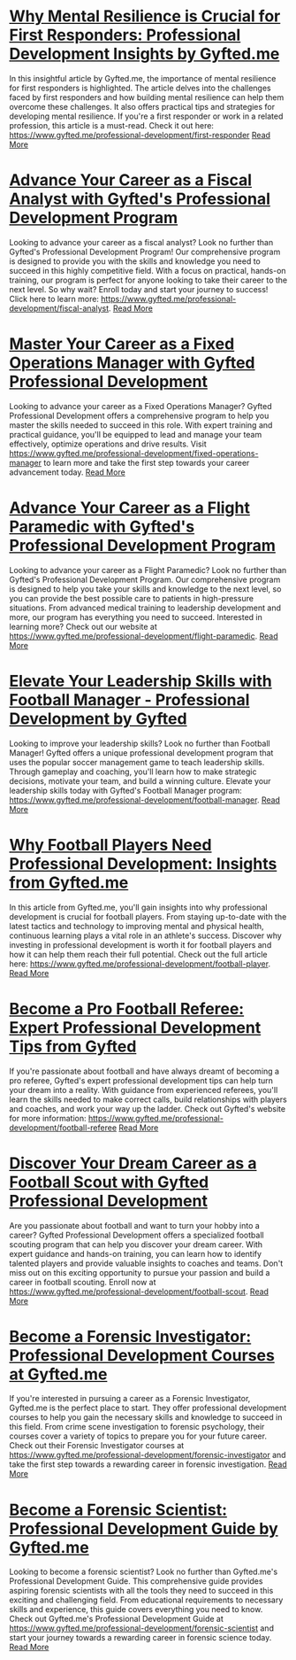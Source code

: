 # [Why Mental Resilience is Crucial for First Responders: Professional Development Insights by Gyfted.me](https://www.gyfted.me/professional-development/first-responder)

In this insightful article by Gyfted.me, the importance of mental resilience for first responders is highlighted. The article delves into the challenges faced by first responders and how building mental resilience can help them overcome these challenges. It also offers practical tips and strategies for developing mental resilience. If you're a first responder or work in a related profession, this article is a must-read. Check it out here: https://www.gyfted.me/professional-development/first-responder [Read More](https://www.gyfted.me/professional-development/first-responder)

# [Advance Your Career as a Fiscal Analyst with Gyfted's Professional Development Program](https://www.gyfted.me/professional-development/fiscal-analyst)

Looking to advance your career as a fiscal analyst? Look no further than Gyfted's Professional Development Program! Our comprehensive program is designed to provide you with the skills and knowledge you need to succeed in this highly competitive field. With a focus on practical, hands-on training, our program is perfect for anyone looking to take their career to the next level. So why wait? Enroll today and start your journey to success! Click here to learn more: https://www.gyfted.me/professional-development/fiscal-analyst. [Read More](https://www.gyfted.me/professional-development/fiscal-analyst)

# [Master Your Career as a Fixed Operations Manager with Gyfted Professional Development](https://www.gyfted.me/professional-development/fixed-operations-manager)

Looking to advance your career as a Fixed Operations Manager? Gyfted Professional Development offers a comprehensive program to help you master the skills needed to succeed in this role. With expert training and practical guidance, you'll be equipped to lead and manage your team effectively, optimize operations and drive results. Visit https://www.gyfted.me/professional-development/fixed-operations-manager to learn more and take the first step towards your career advancement today. [Read More](https://www.gyfted.me/professional-development/fixed-operations-manager)

# [Advance Your Career as a Flight Paramedic with Gyfted's Professional Development Program](https://www.gyfted.me/professional-development/flight-paramedic)

Looking to advance your career as a Flight Paramedic? Look no further than Gyfted's Professional Development Program. Our comprehensive program is designed to help you take your skills and knowledge to the next level, so you can provide the best possible care to patients in high-pressure situations. From advanced medical training to leadership development and more, our program has everything you need to succeed. Interested in learning more? Check out our website at https://www.gyfted.me/professional-development/flight-paramedic. [Read More](https://www.gyfted.me/professional-development/flight-paramedic)

# [Elevate Your Leadership Skills with Football Manager - Professional Development by Gyfted](https://www.gyfted.me/professional-development/football-manager)

Looking to improve your leadership skills? Look no further than Football Manager! Gyfted offers a unique professional development program that uses the popular soccer management game to teach leadership skills. Through gameplay and coaching, you'll learn how to make strategic decisions, motivate your team, and build a winning culture. Elevate your leadership skills today with Gyfted's Football Manager program: https://www.gyfted.me/professional-development/football-manager. [Read More](https://www.gyfted.me/professional-development/football-manager)

# [Why Football Players Need Professional Development: Insights from Gyfted.me](https://www.gyfted.me/professional-development/football-player)

In this article from Gyfted.me, you'll gain insights into why professional development is crucial for football players. From staying up-to-date with the latest tactics and technology to improving mental and physical health, continuous learning plays a vital role in an athlete's success. Discover why investing in professional development is worth it for football players and how it can help them reach their full potential. Check out the full article here: https://www.gyfted.me/professional-development/football-player. [Read More](https://www.gyfted.me/professional-development/football-player)

# [Become a Pro Football Referee: Expert Professional Development Tips from Gyfted](https://www.gyfted.me/professional-development/football-referee)

If you're passionate about football and have always dreamt of becoming a pro referee, Gyfted's expert professional development tips can help turn your dream into a reality. With guidance from experienced referees, you'll learn the skills needed to make correct calls, build relationships with players and coaches, and work your way up the ladder. Check out Gyfted's website for more information: https://www.gyfted.me/professional-development/football-referee [Read More](https://www.gyfted.me/professional-development/football-referee)

# [Discover Your Dream Career as a Football Scout with Gyfted Professional Development](https://www.gyfted.me/professional-development/football-scout)

Are you passionate about football and want to turn your hobby into a career? Gyfted Professional Development offers a specialized football scouting program that can help you discover your dream career. With expert guidance and hands-on training, you can learn how to identify talented players and provide valuable insights to coaches and teams. Don't miss out on this exciting opportunity to pursue your passion and build a career in football scouting. Enroll now at https://www.gyfted.me/professional-development/football-scout. [Read More](https://www.gyfted.me/professional-development/football-scout)

# [Become a Forensic Investigator: Professional Development Courses at Gyfted.me](https://www.gyfted.me/professional-development/forensic-investigator)

If you're interested in pursuing a career as a Forensic Investigator, Gyfted.me is the perfect place to start. They offer professional development courses to help you gain the necessary skills and knowledge to succeed in this field. From crime scene investigation to forensic psychology, their courses cover a variety of topics to prepare you for your future career. Check out their Forensic Investigator courses at https://www.gyfted.me/professional-development/forensic-investigator and take the first step towards a rewarding career in forensic investigation. [Read More](https://www.gyfted.me/professional-development/forensic-investigator)

# [Become a Forensic Scientist: Professional Development Guide by Gyfted.me](https://www.gyfted.me/professional-development/forensic-scientist)

Looking to become a forensic scientist? Look no further than Gyfted.me's Professional Development Guide. This comprehensive guide provides aspiring forensic scientists with all the tools they need to succeed in this exciting and challenging field. From educational requirements to necessary skills and experience, this guide covers everything you need to know. Check out Gyfted.me's Professional Development Guide at https://www.gyfted.me/professional-development/forensic-scientist and start your journey towards a rewarding career in forensic science today. [Read More](https://www.gyfted.me/professional-development/forensic-scientist)

